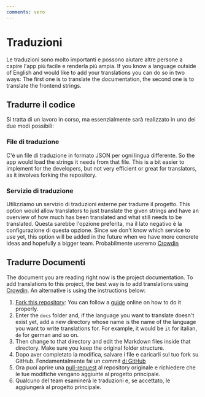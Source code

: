 ```yaml
---
comments: vero
---
```


# Traduzioni
Le traduzioni sono molto importanti e possono aiutare altre persone a capire l'app più facile e renderla più ampia. If you know a language outside of English and would like to add your translations you can do so in two ways: The first one is to translate the documentation, the second one is to translate the frontend strings.


## Tradurre il codice
Si tratta di un lavoro in corso, ma essenzialmente sarà realizzato in uno dei due modi possibili:

### File di traduzione
C'è un file di traduzione in formato JSON per ogni lingua differente. So the app would load the strings it needs from that file. This is a bit easier to implement for the developers, but not very efficient or great for translators, as it involves forking the repository.

### Servizio di traduzione
Utilizziamo un servizio di traduzioni esterne per tradurre il progetto. This option would allow translators to just translate the given strings and have an overview of how much has been translated and what still needs to be translated. Questa sarebbe l'opzione preferita, ma il lato negativo è la configurazione di questa opzione. Since we don't know which service to use yet, this option will be added in the future when we have more concrete ideas and hopefully a bigger team. Probabilmente useremo [Crowdin](https://crowdin.com/)

## Tradurre Documenti
The document you are reading right now is the project documentation. To add translations to this project, the best way is to add translations using [Crowdin](https://crowdin.com/project/raspirus). An alternative is using the instructions below:

1. [Fork this repository](https://github.com/Raspirus/docs/fork): You can follow a [guide](https://docs.github.com/en/get-started/quickstart/fork-a-repo) online on how to do it properly.
2. Enter the `docs` folder and, if the language you want to translate doesn't exist yet, add a new directory whose name is the name of the language you want to write translations for. For example, it would be `it` for italian, `de` for german and so on.
3. Then change to that directory and edit the Markdown files inside that directory. Make sure you keep the original folder structure.
4. Dopo aver completato la modifica, salvare i file e caricarli sul tuo fork su GitHub. Fondamentalmente fai un commit [di GitHub](https://docs.github.com/en/desktop/contributing-and-collaborating-using-github-desktop/making-changes-in-a-branch/committing-and-reviewing-changes-to-your-project)
5. Ora puoi aprire una [pull-request](https://docs.github.com/en/pull-requests/collaborating-with-pull-requests/proposing-changes-to-your-work-with-pull-requests/creating-a-pull-request) al repository originale e richiedere che le tue modifiche vengano aggiunte al progetto principale.
6. Qualcuno del team esaminerà le traduzioni e, se accettato, le aggiungerà al progetto principale.